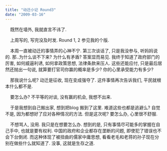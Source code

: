 ```yaml
---
title: "动迁小记 Round3"
date: "2009-03-16"
---
```


    既然在墙外, 我就直言不讳了.

    上周写的, 写完没及时发. Round 1, 2 参见我的个版.

    本周一直被动迁的事情弄的心神不宁. 第三次谈话了, 只是我没参与, 听妈妈说的. 那..为什么谈不下来? 为什么有矛盾? 答案显而易见. 我终于知道了政府部门的厉害, 如何威逼利诱, 如何拿政策思想, 法律条款来压人. 这些还能应付, 只是最后居然还抛出一句说, 就算要打官司你赢的概率是多少? 你的心里承受能力有多少?

    那我说什么呢? 动迁是征收, 现在变成强夺了. 这件事情再次告诉我们, 平民就根本什么都不是.

    要怎么办? 不平等的对谈, 没有赢的机会, 我想不出来.

    于是我想到自己搬出家, 想到把blog 搬到了这里. 难道这些也都是逃避么? 自觉不是, 因为都想好了应对各种情况的方法. 但是这次呢? 要怎么办, 心里很不舒服.

    不想骂人, 没用. 我只是在想要怎么办. 想到的是, 只有事情尽可能多的掌握在自己手中, 也就是要有权利. 中国的政府和企业都存在垄断的问题, 即使犯了错误也不会下台倒闭. 而这种体现了被扭曲的儒家中庸思想, 看看老毛和老蒋的孙子现在分别在做些什么就知道了. 没事, 这就是生存之道.
